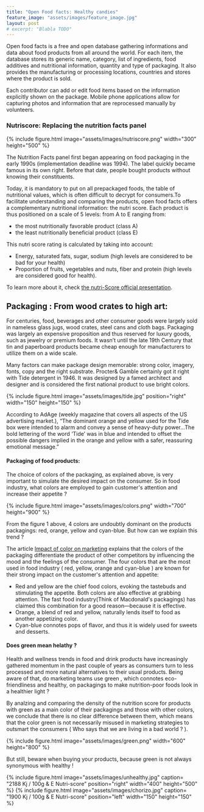 ```yaml
---
title: "Open Food facts: Healthy candies"
feature_image: "assets/images/feature_image.jpg"
layout: post
# excerpt: "Blabla TODO"
---
```


Open food facts is a free and open database gathering informations and data about food products from all around the world. For each item, the database stores its generic name, category, list of ingredients, food additives and nutritional information, quantity and type of packaging. It also provides the manufacturing or processing locations, countries and stores where the product is sold. 

Each contributor can add or edit food items based on the information explicitly shown on the package. Mobile phone applications allow for capturing photos and information that are reprocessed manually by volunteers.

### Nutriscore: Replacing the nutrition facts panel

{% include figure.html image="assets/images/nutriscore.png"  width="300" height="500" %}

The Nutrition Facts panel first began appearing on food packaging in the early 1990s (implementation deadline 
was 1994). The label quickly became famous in its own right. Before that date, people bought products without knowing their constituents. 

Today, it is mandatory to put on all prepackaged foods, the table of nutritional values, which is often difficult to decrypt for consumers.To facilitate understanding and comparing the products, open food facts offers a complementary nutritional information: the nutri score. Each product is thus positioned on a scale of 5 levels: from A to E ranging from:
* the most nutritionally favorable product (class A)
* the least nutritionally beneficial product (class E)

This nutri score rating is calculated by taking into account:
* Energy, saturated fats, sugar, sodium (high levels are considered to be bad for your health)
* Proportion of fruits, vegetables and nuts, fiber and protein (high levels are considered good for health).

To learn more about it, check [the nutri-Score official presentation](https://world.openfoodfacts.org/nutriscore). 

## Packaging : From wood crates to high art:

For centuries, food, beverages and other consumer goods were largely sold in nameless glass jugs, wood crates, steel cans and cloth bags. Packaging was largely an expensive proposition and thus reserved for luxury goods, such as jewelry or premium foods. It wasn’t until the late 19th Century that tin and paperboard products became cheap enough for manufacturers to utilize them on a wide scale.

Many factors  can make package design memorable: strong color, imagery, fonts, copy and the right substrate. Procter& Gamble certainly got it right with Tide detergent in 1946. It was designed by a famed architect and designer and is considered the first national product to use bright colors. 

{% include figure.html image="assets/images/tide.jpg"  position="right" width="150" height="150" %}

According to AdAge (weekly magazine that covers all aspects of the US advertising market.), “The dominant orange and yellow used for the Tide box were intended to alarm and convey a sense of heavy-duty power...The bold lettering of the word ‘Tide’ was in blue and intended to offset the possible dangers implied in the orange and yellow with a safer, reassuring emotional message.”

#### Packaging of food products:

The choice of colors of the packaging, as explained above, is very important to simulate the desired impact on the consumer. So in food industry, what colors are employed to gain customer's attention and increase their appetite ? 

{% include figure.html image="assets/images/colors.png" width="700" height="900" %}

From the figure 1 above, 4 colors are undoubtly dominant on the products packagings: red, orange, yellow and cyan-blue. 
But how can we explain this trend ? 

The article [Impact of color on marketing](https://www.emeraldinsight.com/doi/abs/10.1108/00251740610673332) explains that the colors of the packaging differentiate the product of other competitors by influencing the mood and the feelings of the consumer.  The four colors that are the most used in food industry ( red, yellow, orange and cyan-blue ) are known for their strong impact on the customer's attention and appetite: 

* Red and yellow are the chief food colors, evoking the tastebuds and stimulating the appetite. Both colors are also effective at grabbing attention. The fast food industry(Think of Macdonald's packagings) has claimed this combination for a good reason—because it is effective. 
* Orange, a blend of red and yellow, naturally lends itself to food as another appetizing color.
* Cyan-blue connotes pops of flavor, and thus it is widely used for sweets and desserts.

#### Does green mean helathy ?
Health and wellness trends in food and drink products have increasingly gathered momentum in the past couple of years as consumers turn to less processed and more natural alternatives to their usual products.
Being aware of that, do marketing teams use green , which connotes eco-friendliness and healthy, on packagings to make nutrition-poor foods look in a healthier light ?  

By analzing and comparing the density of the nutrition score for products with green as a main color of their packagings and those with other colors, we conclude that there is no clear difference between them, which means that the color green is not necessarily misused in marketing strategies to outsmart the consumers ( Who says that we are living in a bad world ? ).  

{% include figure.html image="assets/images/green.png"  width="600" height="800" %}

But still,  beware when buying your products, because green is not always synonymous with healthy ! 

{% include figure.html image="assets/images/unhealthy.jpg" caption= "2188 Kj / 100g & E Nutri-score" position="right" width="400" height="500" %}
{% include figure.html image="assets/images/chorizo.jpg"  caption= "1900 Kj / 100g & E Nutri-score"   position="left" width="150" height="150" %}

